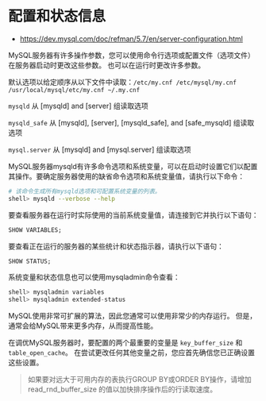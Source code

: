 # 配置和状态信息

* https://dev.mysql.com/doc/refman/5.7/en/server-configuration.html

MySQL服务器有许多操作参数，您可以使用命令行选项或配置文件（选项文件）在服务器启动时更改这些参数。 也可以在运行时更改许多参数。

默认选项以给定顺序从以下文件中读取：`/etc/my.cnf /etc/mysql/my.cnf /usr/local/mysql/etc/my.cnf ~/.my.cnf`

`mysqld` 从 [mysqld] and [server] 组读取选项 

`mysqld_safe` 从 [mysqld], [server], [mysqld_safe], and [safe_mysqld] 组读取选项 

`mysql.server` 从 [mysqld] and [mysql.server] 组读取选项


MySQL服务器mysqld有许多命令选项和系统变量，可以在启动时设置它们以配置其操作。要确定服务器使用的缺省命令选项和系统变量值，请执行以下命令：

```bash
# 该命令生成所有mysqld选项和可配置系统变量的列表。
shell> mysqld --verbose --help
```


要查看服务器在运行时实际使用的当前系统变量值，请连接到它并执行以下语句：

```sql
SHOW VARIABLES;
```

要查看正在运行的服务器的某些统计和状态指示器，请执行以下语句：

```sql
SHOW STATUS;
```

系统变量和状态信息也可以使用mysqladmin命令查看：

```sql
shell> mysqladmin variables
shell> mysqladmin extended-status
```


MySQL使用非常可扩展的算法，因此您通常可以使用非常少的内存运行。 但是，通常会给MySQL带来更多内存，从而提高性能。

在调优MySQL服务器时，要配置的两个最重要的变量是 `key_buffer_size` 和 `table_open_cache`。 在尝试更改任何其他变量之前，您应首先确信您已正确设置这些设置。

> 如果要对远大于可用内存的表执行GROUP BY或ORDER BY操作，请增加 read_rnd_buffer_size 的值以加快排序操作后的行读取速度。
